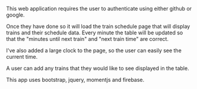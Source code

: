 This web application requires the user to authenticate using either github or google.

Once they have done so it will load the train schedule page that will display trains and their schedule data.  Every minute the table will be updated so that the "minutes until next train" and "next train time" are correct.

I've also added a large clock to the page, so the user can easily see the current time.

A user can add any trains that they would like to see displayed in the table.  

This app uses bootstrap, jquery, momentjs and firebase.
